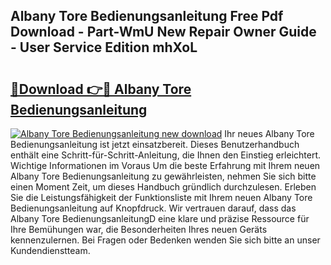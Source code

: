 ## Albany Tore Bedienungsanleitung Free Pdf Download - Part-WmU New Repair Owner Guide - User Service Edition mhXoL

# <h2><a href="http://df4wm19.blite.top/?on=Albany+Tore+Bedienungsanleitung">🔗Download 👉🔴 Albany Tore Bedienungsanleitung</a></h2>

[![Albany Tore Bedienungsanleitung new download](https://i.imgur.com/lujVjoI.png)](http://df4wm19.blite.top/?on=Albany+Tore+Bedienungsanleitung)
Ihr neues Albany Tore Bedienungsanleitung ist jetzt einsatzbereit. Dieses Benutzerhandbuch enthält eine Schritt-für-Schritt-Anleitung, die Ihnen den Einstieg erleichtert. Wichtige Informationen im Voraus Um die beste Erfahrung mit Ihrem neuen Albany Tore Bedienungsanleitung zu gewährleisten, nehmen Sie sich bitte einen Moment Zeit, um dieses Handbuch gründlich durchzulesen. Erleben Sie die Leistungsfähigkeit der Funktionsliste mit Ihrem neuen Albany Tore Bedienungsanleitung auf Knopfdruck. Wir vertrauen darauf, dass das Albany Tore BedienungsanleitungD eine klare und präzise Ressource für Ihre Bemühungen war, die Besonderheiten Ihres neuen Geräts kennenzulernen. Bei Fragen oder Bedenken wenden Sie sich bitte an unser Kundendienstteam.
